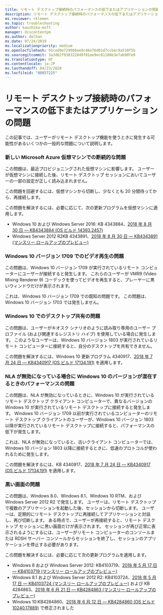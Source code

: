 ```yaml
---
title: リモート デスクトップ接続時のパフォーマンスの低下またはアプリケーションの問題
description: リモート デスクトップ接続時のパフォーマンスの低下またはアプリケーションの問題のトラブルシューティング。
ms.reviewer: rklemen
ms.topic: troubleshooting
author: kaushika-msft
manager: dcscontentpm
ms.author: delhan
ms.date: 07/24/2019
ms.localizationpriority: medium
ms.openlocfilehash: 91ced9e729966ee9c46e76d01d7ccbec9a510f5b
ms.sourcegitcommit: 3a3d62f938322849f81ee9ec01186b3e7ab90fe0
ms.translationtype: HT
ms.contentlocale: ja-JP
ms.lasthandoff: 04/23/2020
ms.locfileid: "80857225"
---
```

# <a name="poor-performance-or-application-problems-during-remote-desktop-connection"></a>リモート デスクトップ接続時のパフォーマンスの低下またはアプリケーションの問題

この記事では、ユーザーがリモート デスクトップ機能を使うときに発生する可能性があるいくつかの一般的な問題について説明します。

### <a name="intermittent-problems-with-new-microsoft-azure-virtual-machines"></a>新しい Microsoft Azure 仮想マシンでの断続的な問題

この問題は、最近プロビジョニングされた仮想マシンに影響します。 ユーザーが仮想マシンに接続した後、リモート デスクトップ セッションにおいてユーザーの一部の設定が正しく読み込まれません。

この問題を回避するには、仮想マシンから切断し、少なくとも 20 分間待ってから、再接続します。

この問題を解決するには、必要に応じて、次の更新プログラムを仮想マシンに適用します。

  - Windows 10 および Windows Server 2016: KB 4343884、[2018 年 8 月 30 日 — KB4343884 (OS ビルド 14393.2457)](https://support.microsoft.com/help/4343884/windows-10-update-kb4343884)
  - Windows Server 2012 R2KB 4343891、[2018 年 8 月 30 日 — KB4343891 (マンスリー ロールアップのプレビュー)](https://support.microsoft.com/help/4343891/windows-81-update-kb4343891)

### <a name="video-playback-issues-on-windows-10-version-1709"></a>Windows 10 バージョン 1709 でのビデオ再生の問題

この問題は、Windows 10 バージョン 1709 が実行されているリモート コンピューターにユーザーが接続すると発生します。 これらのユーザーが VMR9 (Video Mixing Renderer 9) コーデックを使ってビデオを再生すると、プレーヤーに黒いウィンドウだけが表示されます。

これは、Windows 10 バージョン 1709 での既知の問題です。 この問題は、Windows 10 バージョン 1703 では発生しません。

### <a name="desktop-sharing-issues-on-windows-10"></a>Windows 10 でのデスクトップ共有の問題

この問題は、ユーザーがキオスク シナリオのように読み取り専用のユーザー プロファイル (および関連するレジストリ ハイブ) を使用している場合に発生します。 このようなユーザーは、Windows 10 バージョン 1803 が実行されているリモート コンピューターに接続すると、自分のデスクトップを共有できません。

この問題を解決するには、Windows 10 更新プログラム 4340917、[2018 年 7 月 24 日 — KB4340917 (OS ビルド 17134.191)](https://support.microsoft.com/help/4340917/windows-10-update-kb4340917) を適用します。

### <a name="performance-issues-when-mixing-versions-of-windows-10-if-nla-is-disabled"></a>NLA が無効になっている場合に Windows 10 のバージョンが混在するときのパフォーマンスの問題

この問題は、NLA が無効になっているときに、Windows 10 が実行されているリモート デスクトップ クライアント コンピューターで、異なるバージョンの Windows 10 が実行されているリモート デスクトップに接続すると発生します。 Windows 10 バージョン 1709 以前が実行されているコンピューターのリモート デスクトップ クライアントのユーザーが、Windows 10 バージョン 1803 以降が実行されているリモート デスクトップに接続すると、パフォーマンスの低下が発生します。

これは、NLA が無効になっていると、古いクライアント コンピューターでは、Windows 10 バージョン 1803 以降に接続するときに、低速のプロトコルが使われるために発生します。

この問題を解決するには、KB 4340917、[2018 年 7 月 24 日 — KB4340917 (OS ビルド 17134.191)](https://support.microsoft.com/help/4340917/windows-10-update-kb4340917) を適用します。

### <a name="black-screen-issue"></a>黒い画面の問題

この問題は、Windows 8.0、Windows 8.1、Windows 10 RTM、および Windows Server 2012 R2 で発生します。 ユーザーは、リモート デスクトップで複数のアプリケーションを起動した後、セッションから切断します。 ユーザーは、定期的にリモート デスクトップに再接続してアプリケーションと対話し、再び切断します。 ある時点で、ユーザーが再接続すると、リモート デスクトップ セッションに黒い画面だけが表示されます。 セッションが再び正常に表示されるようにするには、ユーザーがリモート コンピューターのコンソールまたは RDSH サーバー コンソールからセッションを終了し、セッションのアプリケーションを停止する必要があります。

この問題を解決するには、必要に応じて次の更新プログラムを適用します。

  - Windows 8 および Windows Server 2012: KB4103719、[2018 年 5 月 17 日 — KB4103719 (マンスリー ロールアップのプレビュー)](https://support.microsoft.com/help/4103719/windows-server-2012-update-kb4103719)
  - Windows 8.1 および Windows Server 2012 R2: KB4103724、[2018 年 5 月 17 日 — KB4103724 (マンスリー ロールアップのプレビュー)](https://support.microsoft.com/help/4103724/windows-81-update-kb4103724) および KB 4284863、[2018 年 6 月 21 日 — KB4284863 (マンスリー ロールアップのプレビュー)](https://support.microsoft.com/help/4284863/windows-81-update-kb4284863)
  - Windows 10:KB4284860、[2018 年 6 月 12 日 — KB4284860 (OS ビルド 10240.17889)](https://support.microsoft.com/help/4284860/windows-10-update-kb4284860) で修正されました
